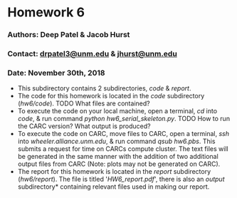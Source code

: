 # Homework 6
### Authors: Deep Patel & Jacob Hurst
### Contact: drpatel3@unm.edu & jhurst@unm.edu
### Date: November 30th, 2018
* This subdirectory contains 2 subdirectories, *code* & *report*. 
* The code for this homework is located in the *code* subdirectory (*hw6/code*). TODO What files are contained?
* To execute the code on your local machine, open a terminal, *cd* into *code*, & run command *python hw6_serial_skeleton.py*. TODO How to run the CARC version? What output is produced?
* To execute the code on CARC, move files to CARC, open a terminal, *ssh* into *wheeler.alliance.unm.edu*, & run command *qsub hw6.pbs*. This submits a request for time on CARCs compute cluster. The text files will be generated in the same manner with the addition of two additional output files from CARC (Note: plots may not be generated on CARC).
* The report for this homework is located in the *report* subdirectory (*hw6/report*). The file is titled '*HW6_report.pdf*', there is also an *output* subdirectory* containing relevant files used in making our report.